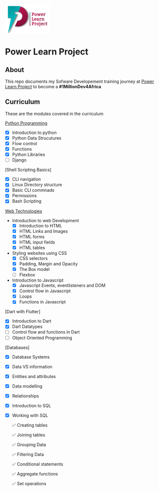
![logo](./logo.webp)

# Power Learn Project 

## About
This repo documents my Sofware Developement training journey at [Power Learn Project](https://powerlearnproject.org/) to become a __#1MillionDev4Africa__

## Curriculum
These are the modules covered in the curriculum

[Python Programming](./Python)
- [X] Introduction to python
- [X] Python Data Strucutures
- [X] Flow control 
- [X] Functions
- [X] Python Libraries
- [ ] Django

[Shell Scripting Basics]
- [X] CLI navigation
- [X] Linux Directory structure
- [X] Basic CLI commnads
- [X] Permissions
- [X] Bash Scripting 

[Web Technologies](./Web_dev)
- Introduction to web Development
    - [X] Introduction to HTML
    - [X] HTML Links and Images
    - [X] HTML forms
    - [X] HTML input fields
    - [X] HTML tables
- Styling websites using CSS
    - [X] CSS selectors
    - [X] Padding, Margin and Opacity
    - [X] The Box model
    - [ ] Flexbox
- Introduction to Javascript
    - [X] Javascript Events, eventlisteners and DOM
    - [X] Control flow in Javascript
    - [X] Loops
    - [X] Functions in Javascript

[Dart with Flutter]
- [X] Introduction to Dart
- [X] Dart Datatypes
- [ ] Control flow and functions in Dart
- [ ] Object Oriented Programming

[Databases]
- [X] Database Systems
- [X] Data VS information
- [X] Entities and attributes
- [X] Data modelling
- [X] Relationships
- [X] Introduction to SQL
- [X] Working with SQL 

    ✅  Creating tables

    ✅  Joining tables

    ✅  Grouping Data

    ✅  Filtering Data

    ✅  Conditional statements

    ✅  Aggregate functions

    ✅  Set operations



